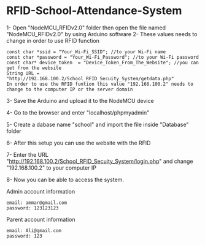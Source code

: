 # RFID-School-Attendance-System
1- Open "NodeMCU_RFIDv2.0" folder then open the file named "NodeMCU_RFIDv2.0" by using Arduino software
2- These values needs to change in order to use RFID function

	const char *ssid = "Your_Wi-Fi_SSID"; //to your Wi-Fi name
	const char *password = "Your_Wi-Fi_Password"; //to your Wi-Fi password
	const char* device_token  = "Device_Token_From_The_Website"; //you can get from the website
	String URL = "http://192.168.100.2/School_RFID_Secuity_System/getdata.php" 
	In order to use the RFID funtion this value "192.168.100.2" needs to change to the computer IP or the server domain
 
3- Save the Arduino and upload it to the NodeMCU device

4- Go to the browser and enter "localhost/phpmyadmin"

5- Create a dabase name "school" and import the file inside "Database" folder

6- After this setup you can use the website with the RFID

7- Enter the URL "http://192.168.100.2/School_RFID_Secuity_System/login.php" and change "192.168.100.2" to your computer IP

8- Now you can be able to access the system.

Admin account information

	email: ammar@gmail.com
	password: 123123123
 
Parent account information

	email: Ali@gmail.com
	password: 123
